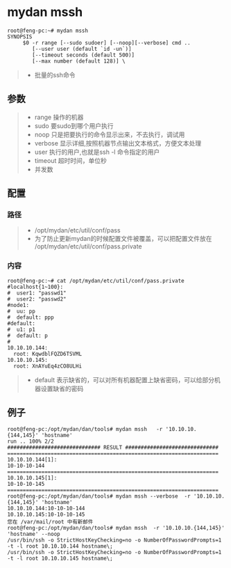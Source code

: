 # mydan mssh
```
root@feng-pc:~# mydan mssh
SYNOPSIS
     $0 -r range [--sudo sudoer] [--noop][--verbose] cmd ..
        [--user user (default `id -un`)]
        [--timeout seconds (default 500)]
        [--max number (default 128)] \
```
> * 批量的ssh命令

## 参数

> * range 操作的机器
> * sudo 要sudo到哪个用户执行
> * noop 只是把要执行的命令显示出来，不去执行，调试用
> * verbose 显示详细,按照机器节点输出文本格式，方便文本处理
> * user 执行的用户,也就是ssh -l 命令指定的用户
> * timeout 超时时间，单位秒
> * 并发数

## 配置

### 路径
> * /opt/mydan/etc/util/conf/pass
> * 为了防止更新mydan的时候配置文件被覆盖，可以把配置文件放在 /opt/mydan/etc/util/conf/pass.private

### 内容
```
root@feng-pc:~# cat /opt/mydan/etc/util/conf/pass.private
#localhost{1~100}:
#  user1: "passwd1"
#  user2: "passwd2"
#node1:
#  uu: pp
#  default: ppp
#default:
#  u1: p1
#  default: p
#
10.10.10.144:
  root: KqwdblFQZD6TSVML
10.10.10.145:
  root: XnAYuEq4zCO8ULHi
```

> * default 表示缺省的，可以对所有机器配置上缺省密码，可以给部分机器设置缺省的密码

## 例子
```
root@feng-pc:/opt/mydan/dan/tools# mydan mssh   -r '10.10.10.{144,145}' 'hostname'
run .. 100% 2/2
############################## RESULT ##############################
====================================================================
10.10.10.144[1]:
10-10-10-144
====================================================================
10.10.10.145[1]:
10-10-10-145
====================================================================
root@feng-pc:/opt/mydan/dan/tools# mydan mssh --verbose  -r '10.10.10.{144,145}' 'hostname'
10.10.10.144:10-10-10-144
10.10.10.145:10-10-10-145
您在 /var/mail/root 中有新邮件
root@feng-pc:/opt/mydan/dan/tools# mydan mssh  -r '10.10.10.{144,145}' 'hostname' --noop
/usr/bin/ssh -o StrictHostKeyChecking=no -o NumberOfPasswordPrompts=1 -t -l root 10.10.10.144 hostname\;
/usr/bin/ssh -o StrictHostKeyChecking=no -o NumberOfPasswordPrompts=1 -t -l root 10.10.10.145 hostname\;
```
